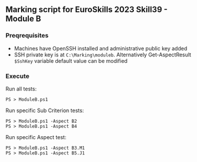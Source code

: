 ## Marking script for EuroSkills 2023 Skill39 - Module B

### Preqrequisites
* Machines have OpenSSH installed and administrative public key added
* SSH private key is at `C:\Marking\moduleb`. Alternatively Get-AspectResult `$SshKey` variable default value can be modified

### Execute

Run all tests:
```
PS > ModuleB.ps1
```

Run specific Sub Criterion tests:
```
PS > ModuleB.ps1 -Aspect B2
PS > ModuleB.ps1 -Aspect B4
```

Run specific Aspect test:
```
PS > ModuleB.ps1 -Aspect B3.M1
PS > ModuleB.ps1 -Aspect B5.J1
```